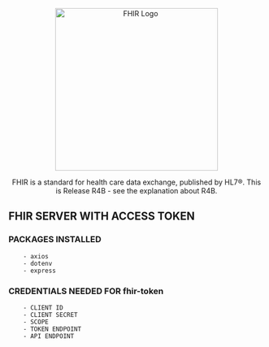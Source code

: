 <p align="center">
  <a href="https://hl7.org/fhir/" target="_blank"><img src="https://hl7.org/fhir/assets/images/fhir-logo-www.png" width="320" alt="FHIR Logo" /></a>
</p>

<p align="center">FHIR is a standard for health care data exchange, published by HL7®. This is Release R4B - see the explanation about R4B.</p>


## FHIR SERVER WITH ACCESS TOKEN

### PACKAGES INSTALLED

```
    - axios
    - dotenv
    - express
```

### CREDENTIALS NEEDED FOR fhir-token

```
    - CLIENT ID
    - CLIENT SECRET
    - SCOPE
    - TOKEN ENDPOINT
    - API ENDPOINT
```